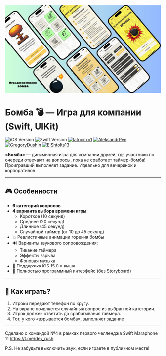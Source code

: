 ![image](https://github.com/ElShtolts13/Bomb-Game-1-Challenge/blob/main/mainImage.jpg)



# Бомба 💣 — Игра для компании (Swift, UIKit)

![iOS Version](https://img.shields.io/badge/iOS-15.0+-blue?style=flat&logo=apple)
![Swift Version](https://img.shields.io/badge/Swift-5.5-orange?style=flat&logo=swift)
[![latronixo1](https://img.shields.io/badge/latronixo1-181717?style=flat&logo=github&logoColor=white)](https://github.com/latronixo1)
[![AleksandrPen](https://img.shields.io/badge/AleksandrPen-181717?style=flat&logo=github&logoColor=white)](https://github.com/AleksandrPen)
[![GregoryDushin](https://img.shields.io/badge/GregoryDushin-181717?style=flat&logo=github&logoColor=white)](https://github.com/GregoryDushin)
[![ElShtolts13](https://img.shields.io/badge/ElShtolts13-181717?style=flat&logo=github&logoColor=white)](https://github.com/ElShtolts13)

**«Бомба»** — динамичная игра для компании друзей, где участники по очереди отвечают на вопросы, пока не сработает таймер-бомба! Проигравший выполняет задание. Идеально для вечеринок и корпоративов.

---

## 🎮 Особенности
- **6 категорий вопросов** 
- **4 варианта выбора времени игры**:
  - Короткое (10 секунд)
  - Среднее (20 секунд)
  - Длинное (45 секунд)
  - Случайный таймер (от 10 до 45 секунд)
- 💥 Реалистичные анимации горения бомбы
- 🔊 Варианты звукового сопровождения:
  - Тикание таймера
  - Эффекты взрыва
  - Фоновая музыка
- 🎯 Поддержка iOS 15.0 и выше
- 📱 Полностью программный интерфейс (без Storyboard)

---

## 🚀 Как играть?
1. Игроки передают телефон по кругу.
2. На экране появляется случайный вопрос из выбранной категории.
3. Игрок должен ответить до срабатывания таймера.
4. Тот, у кого «взрывается бомба», выполняет задание

---
Сделано с командой №4 в рамках первого челленджа Swift Maraphone 11  https://t.me/dev_rush:


P.S. Не забудьте выключить звук, если играете в публичном месте!
